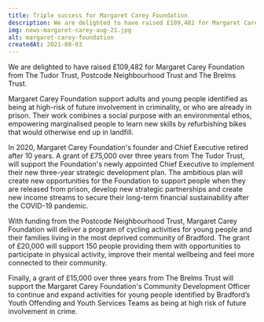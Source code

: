 ```yaml
---
title: Triple success for Margaret Carey Foundation
description: We are delighted to have raised £109,482 for Margaret Carey Foundation from The Tudor Trust, Postcode Neighbourhood Trust and The Brelms Trust.
img: news-margaret-carey-aug-21.jpg
alt: margaret-carey-foundation
createdAt: 2021-08-03
---
```


We are delighted to have raised £109,482 for Margaret Carey Foundation from The Tudor Trust, Postcode Neighbourhood Trust and The Brelms Trust.

Margaret Carey Foundation support adults and young people identified as being at high-risk of future involvement in criminality, or who are already in prison. Their work combines a social purpose with an environmental ethos, empowering marginalised people to learn new skills by refurbishing bikes that would otherwise end up in landfill.

In 2020, Margaret Carey Foundation's founder and Chief Executive retired after 10 years. A grant of £75,000 over three years from The Tudor Trust, will support the Foundation's newly appointed Chief Executive to implement their new three-year strategic development plan. The ambitious plan will create new opportunities for the Foundation to support people when they are released from prison, develop new strategic partnerships and create new income streams to secure their long-term financial sustainability after the COVID-19 pandemic.

With funding from the Postcode Neighbourhood Trust, Margaret Carey Foundation will deliver a program of cycling activities for young people and their families living in the most deprived community of Bradford. The grant of £20,000 will support 150 people providing them with opportunities to participate in physical activity, improve their mental wellbeing and feel more connected to their community.

Finally, a grant of £15,000 over three years from The Brelms Trust will support the Margaret Carey Foundation's Community Development Officer to continue and expand activities for young people identified by Bradford’s Youth Offending and Youth Services Teams as being at high risk of future involvement in crime.
